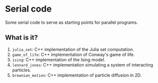 # Serial code

Some serial code to serve as starting points for parallel programs.


## What is it?

1. `julia_set`: C++ implementation of the Julia set computation.
1. `game_of_life`: C++ implementation of Conway's game of life.
1. `ising`: C++ implementation of the Ising model.
1. `lennard_jones`: C++ implementation simulating a system of
   interacting particles.
1. `brownian_motion`: C++ implementation of particle diffusion
   in 2D.
